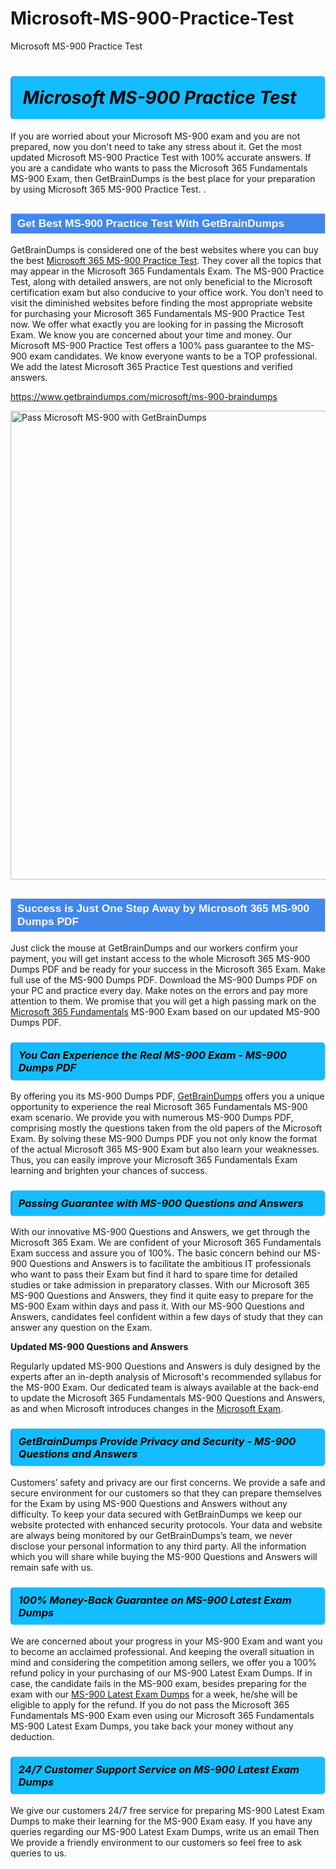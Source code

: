 # Microsoft-MS-900-Practice-Test
Microsoft MS-900 Practice Test
<h1><strong><span style="display: block; color: #000000; background: #14BDFF; border: 0.5px solid #AED6F1; border-left: 3px solid #3498DB; padding: .6em; border-radius: 6px;">                     <em>Microsoft MS-900 <span class="exam_variation">Practice Test</span> </em>                </span></strong>            </h1>                        <p>If you are worried about your Microsoft MS-900 exam and you are not prepared, now you don't need to take any stress about it.             Get the most updated Microsoft MS-900 <span class="exam_variation">Practice Test</span> with 100% accurate answers. If you are a candidate who wants to pass the             Microsoft 365 Fundamentals MS-900 Exam, then GetBrainDumps is the best place for your preparation by using Microsoft 365 MS-900 <span class="exam_variation">Practice Test</span>. .</p>                        <h2 style="background: #4287ec; border: 1px solid #cccccc; padding: 5px 10px;">                <span style="color: #ffffff;">                    <span style="font-size: 11pt;">                        <span style="line-height: normal;">                            <span style="font-family: Calibri,sans-serif;">                                <strong>                                    <span style="font-size: 13.0pt;">Get Best MS-900 <span class="exam_variation">Practice Test</span> With GetBrainDumps</span>                                </strong>                            </span>                        </span>                    </span>                </span>            </h2>                        <p>GetBrainDumps is considered one of the best websites where you can buy the best <a href="https://www.getbraindumps.com/microsoft/microsoft-365-braindumps.html">Microsoft 365 MS-900 <span class="exam_variation">Practice Test</span></a>.             They cover all the topics that may appear in the Microsoft 365 Fundamentals Exam. The MS-900 <span class="exam_variation">Practice Test</span>,             along with detailed answers, are not only beneficial to the Microsoft certification exam but also conducive to your office work.             You don’t need to visit the diminished websites before finding the most appropriate website for purchasing your             Microsoft 365 Fundamentals MS-900 <span class="exam_variation">Practice Test</span> now. We offer what exactly you are looking for in passing the Microsoft Exam.             We know you are concerned about your time and money. Our Microsoft MS-900 <span class="exam_variation">Practice Test</span> offers a 100% pass guarantee to the             MS-900 exam candidates. We know everyone wants to be a TOP professional. We add the latest Microsoft 365 <span class="exam_variation">Practice Test</span> questions and verified answers.</p>                        <p><a href="https://www.getbraindumps.com/microsoft/ms-900-braindumps">https://www.getbraindumps.com/microsoft/ms-900-braindumps</a></p>                        <p><a href="https://www.getbraindumps.com/"><img src="https://www.getbraindumps.com/images/get-updated-exam-questions-with-discount-getbraindumps.jpg" class="postImage" alt="Pass Microsoft MS-900 with GetBrainDumps" width="750"></a></p>                            <h2 style="background: #4287ec; border: 1px solid #cccccc; padding: 5px 10px;">                <span style="color: #ffffff;">                    <span style="font-size: 11pt;">                        <span style="line-height: normal;">                            <span style="font-family: Calibri,sans-serif;">                                <strong>                                    <span style="font-size: 13.0pt;">Success is Just One Step Away by Microsoft 365 MS-900 <span class="exam_variation2">Dumps PDF</span></span>                                </strong>                            </span>                        </span>                    </span>                </span>            </h2>                        <p>Just click the mouse at GetBrainDumps and our workers confirm your payment, you will get instant access to the whole Microsoft 365 MS-900 <span class="exam_variation2">Dumps PDF</span>             and be ready for your success in the Microsoft 365 Exam. Make full use of the MS-900 <span class="exam_variation2">Dumps PDF</span>. Download the MS-900 <span class="exam_variation2">Dumps PDF</span> on your             PC and practice every day. Make notes on the errors and pay more attention to them. We promise that you will get a high passing mark on the             <a href="https://www.getbraindumps.com/microsoft/ms-900-braindumps">Microsoft 365 Fundamentals</a> MS-900 Exam based on our updated MS-900 <span class="exam_variation2">Dumps PDF</span>.</p>                        <h3>                <strong>                    <span style="display: block; color: #000000; background: #14BDFF; border: 0.5px solid #AED6F1; border-left: 3px solid #3498DB; padding: .6em; border-radius: 6px;">                        <em>You Can Experience the Real MS-900 Exam - MS-900 <span class="exam_variation2">Dumps PDF</span></em>                    </span>                </strong>            </h3>                        <p>By offering you its MS-900 <span class="exam_variation2">Dumps PDF</span>, <a href="https://www.getbraindumps.com/">GetBrainDumps</a> offers you a unique opportunity to experience the real             Microsoft 365 Fundamentals MS-900 exam scenario. We provide you with numerous MS-900 <span class="exam_variation2">Dumps PDF</span>, comprising mostly             the questions taken from the old papers of the Microsoft Exam. By solving these MS-900 <span class="exam_variation2">Dumps PDF</span> you not only know the format of the actual             Microsoft 365 MS-900 Exam but also learn your weaknesses. Thus, you can easily improve your             Microsoft 365 Fundamentals Exam learning and brighten your chances of success.</p>                        <h3>                <strong>                    <span style="display: block; color: #000000; background: #14BDFF; border: 0.5px solid #AED6F1; border-left: 3px solid #3498DB; padding: .6em; border-radius: 6px;">                        <em>Passing Guarantee with MS-900 <span class="exam_variation3">Questions and Answers</span></em>                    </span>                </strong>            </h3>                        <p>With our innovative MS-900 <span class="exam_variation3">Questions and Answers</span>, we get through the Microsoft 365 Exam. We are confident of your Microsoft 365 Fundamentals Exam             success and assure you of 100%. The basic concern behind our MS-900 <span class="exam_variation3">Questions and Answers</span> is to facilitate the ambitious IT professionals who want to pass their             Exam but find it hard to spare time for detailed studies or take admission in preparatory classes. With our Microsoft 365 MS-900 <span class="exam_variation3">Questions and Answers</span>, they             find it quite easy to prepare for the MS-900 Exam within days and pass it. With our MS-900 <span class="exam_variation3">Questions and Answers</span>, candidates feel confident within a few days of             study that they can answer any question on the Exam.</p>                        <p><strong>Updated MS-900 <span class="exam_variation3">Questions and Answers</span></strong></p>                        <p>Regularly updated MS-900 <span class="exam_variation3">Questions and Answers</span> is duly designed by the experts after an in-depth analysis of Microsoft's recommended syllabus for the MS-900 Exam.             Our dedicated team is always available at the back-end to update the Microsoft 365 Fundamentals MS-900 <span class="exam_variation3">Questions and Answers</span>,             as and when Microsoft introduces changes in the <a href="https://www.getbraindumps.com/microsoft-braindumps.html">Microsoft Exam</a>.</p>                        <h3>                <strong>                    <span style="display: block; color: #000000; background: #14BDFF; border: 0.5px solid #AED6F1; border-left: 3px solid #3498DB; padding: .6em; border-radius: 6px;">                        <em>GetBrainDumps Provide Privacy and Security - MS-900 <span class="exam_variation3">Questions and Answers</span></em>                    </span>                </strong>            </h3>                        <p>Customers’ safety and privacy are our first concerns. We provide a safe and secure environment for our customers so that they can prepare themselves for the Exam by using             MS-900 <span class="exam_variation3">Questions and Answers</span> without any difficulty. To keep your data secured with GetBrainDumps we keep our website protected with enhanced security protocols. Your data and website             are always being monitored by our GetBrainDumps’s team, we never disclose your personal information to any third party. All the information which you will share while buying             the MS-900 <span class="exam_variation3">Questions and Answers</span> will remain safe with us.</p>                        <h3>                <strong>                    <span style="display: block; color: #000000; background: #14BDFF; border: 0.5px solid #AED6F1; border-left: 3px solid #3498DB; padding: .6em; border-radius: 6px;">                        <em>100% Money-Back Guarantee on MS-900 <span class="exam_variation4">Latest Exam Dumps</span></em>                    </span>                </strong>            </h3>                        <p>We are concerned about your progress in your MS-900 Exam and want you to become an acclaimed professional. And keeping the overall situation in mind and             considering the competition among sellers, we offer you a 100% refund policy in your purchasing of our MS-900 <span class="exam_variation4">Latest Exam Dumps</span>. If in case, the candidate fails in the             MS-900 exam, besides preparing for the exam with our <a href="https://www.getbraindumps.com/microsoft/ms-900-braindumps">MS-900 <span class="exam_variation4">Latest Exam Dumps</span></a> for a week, he/she will be eligible to apply for the refund. If you do not pass the             Microsoft 365 Fundamentals MS-900 Exam even using our Microsoft 365 Fundamentals MS-900 <span class="exam_variation4">Latest Exam Dumps</span>, you             take back your money without any deduction.</p>                        <h3>                <strong>                    <span style="display: block; color: #000000; background: #14BDFF; border: 0.5px solid #AED6F1; border-left: 3px solid #3498DB; padding: .6em; border-radius: 6px;">                        <em>24/7 Customer Support Service on MS-900 <span class="exam_variation4">Latest Exam Dumps</span></em>                    </span>                </strong>            </h3>                        <p>We give our customers 24/7 free service for preparing MS-900 <span class="exam_variation4">Latest Exam Dumps</span> to make their learning for the MS-900 Exam easy. If you have any queries regarding our             MS-900 <span class="exam_variation4">Latest Exam Dumps</span>, write us an email Then We provide a friendly environment to our customers so feel free to ask queries to us.</p>                    
